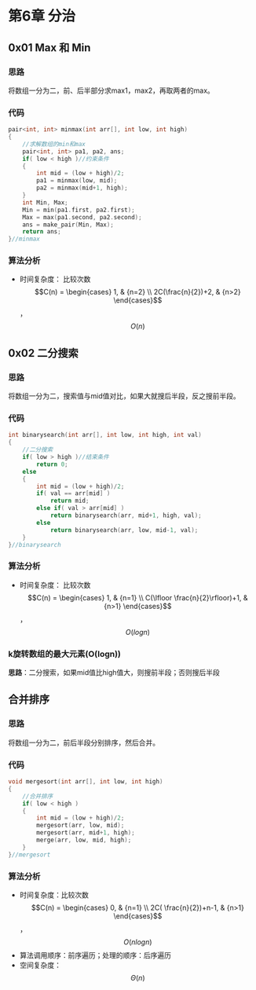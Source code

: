 # 第6章 分治

## 0x01 Max 和 Min

### 思路

将数组一分为二，前、后半部分求max1，max2，再取两者的max。

### 代码

```c
pair<int, int> minmax(int arr[], int low, int high)
{
	//求解数组的min和max 
	pair<int, int> pa1, pa2, ans;
	if( low < high )//约束条件
	{
		int mid = (low + high)/2;
		pa1 = minmax(low, mid);
		pa2 = minmax(mid+1, high);
	}
	int Min, Max;
	Min = min(pa1.first, pa2.first);
	Max = max(pa1.second, pa2.second);
	ans = make_pair(Min, Max);
	return ans;
}//minmax
```

### 算法分析

* 时间复杂度： 比较次数 $$C(n) =  \begin{cases}         1,  & {n=2} \\   2C(\frac{n}{2})+2, & {n>2}         \end{cases}$$ ， $$O(n)$$ 

## 0x02 二分搜索

### 思路

将数组一分为二，搜索值与mid值对比，如果大就搜后半段，反之搜前半段。

### 代码

```c
int binarysearch(int arr[], int low, int high, int val)
{
	//二分搜索
	if( low > high )//结束条件 
		return 0;
	else
	{
		int mid = (low + high)/2;
		if( val == arr[mid] ) 
			return mid;
		else if( val > arr[mid] )
			return binarysearch(arr, mid+1, high, val);
		else 
			return binarysearch(arr, low, mid-1, val);
	}
}//binarysearch
```

### 算法分析

* 时间复杂度： 比较次数 $$C(n) =  \begin{cases}         1,  & {n=1} \\   C(\lfloor \frac{n}{2}\rfloor)+1, & {n>1}         \end{cases}$$ ， $$O(logn)$$ 

### k旋转数组的最大元素\(O\(logn\)\)

**思路**：二分搜索，如果mid值比high值大，则搜前半段；否则搜后半段

## 合并排序

### 思路

将数组一分为二，前后半段分别排序，然后合并。

### 代码

```c
void mergesort(int arr[], int low, int high)
{
	//合并排序
	if( low < high )
	{
		int mid = (low + high)/2;
		mergesort(arr, low, mid);
		mergesort(arr, mid+1, high);
		merge(arr, low, mid, high);
	} 
}//mergesort
```

### 算法分析

* 时间复杂度：比较次数 $$C(n) =  \begin{cases}         0,  & {n=1} \\   2C( \frac{n}{2})+n-1, & {n>1}         \end{cases}$$ ， $$O(nlogn)$$ 
* 算法调用顺序：前序遍历；处理的顺序：后序遍历
* 空间复杂度： $$Θ(n)$$ 

